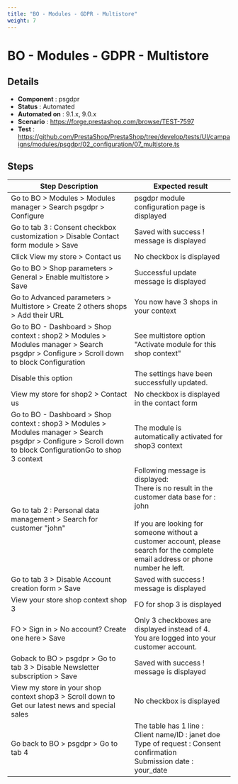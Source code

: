 ```yaml
---
title: "BO - Modules - GDPR - Multistore"
weight: 7
---
```


# BO - Modules - GDPR - Multistore
## Details
* **Component** : psgdpr
* **Status** : Automated
* **Automated on** : 9.1.x, 9.0.x
* **Scenario** : https://forge.prestashop.com/browse/TEST-7597
* **Test** : https://github.com/PrestaShop/PrestaShop/tree/develop/tests/UI/campaigns/modules/psgdpr/02_configuration/07_multistore.ts

## Steps
| Step Description | Expected result |
| ----- | ----- |
| Go to BO > Modules > Modules manager > Search psgdpr > Configure | psgdpr module configuration page is displayed |
| Go to tab 3 : Consent checkbox customization > Disable Contact form module > Save | Saved with success ! message is displayed |
| Click View my store > Contact us | No checkbox is displayed |
| Go to BO > Shop parameters > General > Enable multistore > Save | Successful update message is displayed |
| Go to Advanced parameters > Multistore > Create 2 others shops > Add their URL | You now have 3 shops in your context |
| Go to BO - Dashboard > Shop context : shop2 > Modules > Modules manager > Search psgdpr > Configure > Scroll down to block Configuration | See multistore option "Activate module for this shop context" |
| Disable this option | The settings have been successfully updated. |
| View my store for shop2 > Contact us | No checkbox is displayed in the contact form |
| Go to BO - Dashboard > Shop context : shop3 > Modules > Modules manager > Search psgdpr > Configure > Scroll down to block ConfigurationGo to shop 3 context | The module is automatically activated for shop3 context |
| Go to tab 2 : Personal data management > Search for customer "john" | Following message is displayed: <br>There is no result in the customer data base for : john<br><br>If you are looking for someone without a customer account, please search for the complete email address or phone number he left. |
| Go to tab 3 > Disable Account creation form > Save | Saved with success ! message is displayed |
| View your store shop context shop 3 | FO for shop 3 is displayed |
| FO > Sign in > No account? Create one here > Save | Only 3 checkboxes are displayed instead of 4.<br>You are logged into your customer account. |
| Goback to BO > psgdpr > Go to tab 3 > Disable Newsletter subscription > Save | Saved with success ! message is displayed |
| View my store in your shop context shop3 > Scroll down to Get our latest news and special sales | No checkbox is displayed |
| Go back to BO > psgdpr > Go to tab 4 | The table has 1 line :<br>Client name/ID : janet doe<br>Type of request : Consent confirmation<br>Submission date : your_date |
